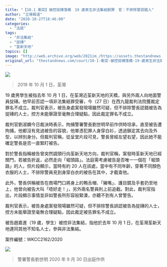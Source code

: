 ```yaml
---
title: "【10.1 衝突】被控掟磚落橋　19 歲男生非法集結脫罪　官：不排除警認錯人"
author: "立場報道"
date: "2020-10-27T18:46:00"
categories:
  - "法庭"
tags:
  - "非法集結"
  - "掟磚"
  - "荃新天地"
topics: []
image: "http://web.archive.org/web/2021im_/https://assets.thestandnews.com/media/photos/template-16_tznig_8eRIemj.png"
original_url: "thestandnews.com/court/10-1-衝突-被控掟磚落橋-19-歲男生非法集結脫罪-官-不排除警認錯人"
---
```

![](http://web.archive.org/web/2021im_/https://assets.thestandnews.com/media/photos/template-16_tznig_8eRIemj.png)
> 2019 年 10 月 1 日，荃灣

19 歲男學生被指去年 10 月 1 日，在荃灣近荃新天地的天橋，與另外兩人向地面警員掟磚。他早前否認一項非法集結罪受審，今（27 日）在西九龍裁判法院獲裁定罪名不成立。裁判官表示，被告身處案發現場雖然可疑，但不排除警長認錯被告為掟磚的人士，控方未能舉證至毫無合理疑點，因此裁定罪名不成立。

裁判官劉淑嫻今日裁決時表示，拘捕警署警長劉世明早前作供時坦承，直至被告遭拘捕，他都沒有見過被告的容貌，他單憑犯罪人身穿白衫，透過鎖定其去向及外型，以辨別身分。但裁判官稱，從呈堂片段可見，警長曾經左望右望，因此她不能確定警長是否一直緊盯被告。

對於警長指稱被告曾突然調頭行向荃新天地方向，裁判官稱，案發時荃新天地已經關門，若被告折返，必然走向「堀頭路」。法庭需考慮被告是否唯一一個在「堀頭路」的人，但片段顯示，當時有約 20 人在該處，當中有不同年齡，穿著不同顏色衣服的人士，不排除警員見到身穿白衣的被告在其中，才截查他。

此外，警長供稱被告在商場門口將身上的鴨舌帽、「豬嘴」、護目鏡及手套扔至地上，他曾向被告大叫「唔好走！」，另外兩名警員則上前追截。對此，裁判官指出，片段顯示事情並非如警長所形容般緊湊，亦聽不到有人曾警告。

裁判官表示，被告身處案發現場雖然可疑，但不排除警長誤認被告為掟磚的人士，控方未能舉證至毫無合理疑點，因此裁定被告罪名不成立。

被告趙嘉進（19 歲，學生）被控非法集結，指他於去年 10 月 1 日，在荃灣荃新天地連同其他不知名人士，參與非法集結。

案件編號：WKCC2162/2020

![](http://web.archive.org/web/2021im_/https://assets.thestandnews.com/media/photos/WhatsApp20Image202020-09-3020at207.02.5120PM2028229_DJAvn_tT0Iu1H.jpeg)
> 警署警長劉世明 2020 年 9 月 30 日出庭作供